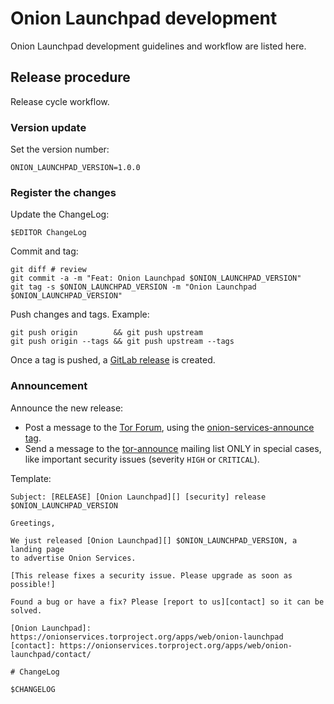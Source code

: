 # Onion Launchpad development

Onion Launchpad development guidelines and workflow are listed here.

## Release procedure

Release cycle workflow.

### Version update

Set the version number:

    ONION_LAUNCHPAD_VERSION=1.0.0

### Register the changes

Update the ChangeLog:

    $EDITOR ChangeLog

Commit and tag:

    git diff # review
    git commit -a -m "Feat: Onion Launchpad $ONION_LAUNCHPAD_VERSION"
    git tag -s $ONION_LAUNCHPAD_VERSION -m "Onion Launchpad $ONION_LAUNCHPAD_VERSION"

Push changes and tags. Example:

    git push origin        && git push upstream
    git push origin --tags && git push upstream --tags

Once a tag is pushed, a [GitLab release][] is created.

[GitLab release]: https://docs.gitlab.com/ee/user/project/releases/

### Announcement

Announce the new release:

* Post a message to the [Tor Forum][], using the [onion-services-announce tag][].
* Send a message to the [tor-announce][] mailing list ONLY in special cases,
  like important security issues (severity `HIGH` or `CRITICAL`).

Template:

```
Subject: [RELEASE] [Onion Launchpad][] [security] release $ONION_LAUNCHPAD_VERSION

Greetings,

We just released [Onion Launchpad][] $ONION_LAUNCHPAD_VERSION, a landing page
to advertise Onion Services.

[This release fixes a security issue. Please upgrade as soon as possible!]

Found a bug or have a fix? Please [report to us][contact] so it can be solved.

[Onion Launchpad]: https://onionservices.torproject.org/apps/web/onion-launchpad
[contact]: https://onionservices.torproject.org/apps/web/onion-launchpad/contact/

# ChangeLog

$CHANGELOG
```

[tor-announce]: https://lists.torproject.org/cgi-bin/mailman/listinfo/tor-announce
[Tor Forum]: https://forum.torproject.org
[onion-services-announce tag]: https://forum.torproject.org/tag/onion-services-announce
